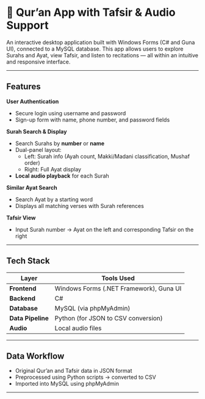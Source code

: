# 📖 Qur’an App with Tafsir & Audio Support

An interactive desktop application built with Windows Forms (C# and Guna UI), connected to a MySQL database. This app allows users to explore Surahs and Ayat, view Tafsir, and listen to recitations — all within an intuitive and responsive interface.

---

##  Features

 **User Authentication**  
- Secure login using username and password  
- Sign-up form with name, phone number, and password fields

 **Surah Search & Display**  
- Search Surahs by **number** or **name**  
- Dual-panel layout:
  - Left: Surah info (Ayah count, Makki/Madani classification, Mushaf order)
  - Right: Full Ayat display  
-  **Local audio playback** for each Surah

 **Similar Ayat Search**  
- Search Ayat by a starting word  
- Displays all matching verses with Surah references

 **Tafsir View**  
- Input Surah number → Ayat on the left and corresponding Tafsir on the right

---

##  Tech Stack

| Layer           | Tools Used                         |
|----------------|-------------------------------------|
| **Frontend**    | Windows Forms (.NET Framework), Guna UI |
| **Backend**     | C#                                 |
| **Database**    | MySQL (via phpMyAdmin)             |
| **Data Pipeline** | Python (for JSON to CSV conversion)   |
| **Audio**       | Local audio files                  |

---

##  Data Workflow

- Original Qur’an and Tafsir data in JSON format  
- Preprocessed using Python scripts → converted to CSV  
- Imported into MySQL using phpMyAdmin

---



